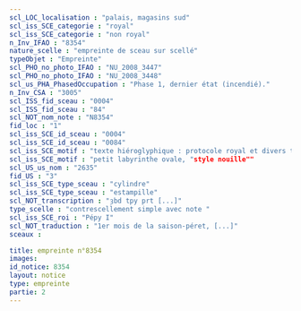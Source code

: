 ```yaml
---
scl_LOC_localisation : "palais, magasins sud"
scl_iss_SCE_categorie : "royal"
scl_iss_SCE_categorie : "non royal"
n_Inv_IFAO : "8354"
nature_scelle : "empreinte de sceau sur scellé"
typeObjet : "Empreinte"
scl_PHO_no_photo_IFAO : "NU_2008_3447"
scl_PHO_no_photo_IFAO : "NU_2008_3448"
scl_us_PHA_PhasedOccupation : "Phase 1, dernier état (incendié)."
n_Inv_CSA : "3005"
scl_ISS_fid_sceau : "0004"
scl_ISS_fid_sceau : "84"
scl_NOT_nom_note : "N8354"
fid_loc : "1"
scl_iss_SCE_id_sceau : "0004"
scl_iss_SCE_id_sceau : "0084"
scl_iss_SCE_motif : "texte hiéroglyphique : protocole royal et divers titres de scribe dans la mrt de Pépy"
scl_iss_SCE_motif : "petit labyrinthe ovale, "style nouille""
scl_US_us_nom : "2635"
fid_US : "3"
scl_iss_SCE_type_sceau : "cylindre"
scl_iss_SCE_type_sceau : "estampille"
scl_NOT_transcription : "ȝbd tpy prt [...]"
type_scelle : "contrescellement simple avec note "
scl_iss_SCE_roi : "Pépy I"
scl_NOT_traduction : "1er mois de la saison-péret, [...]"
sceaux :

title: empreinte n°8354
images: 
id_notice: 8354
layout: notice
type: empreinte
partie: 2
---
```

